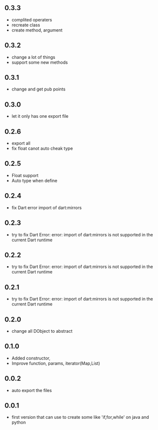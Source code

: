 ## 0.3.3

- complited operaters
- recreate class
- create method, argument

## 0.3.2

- change a lot of things
- support some new methods

## 0.3.1

- change and get pub points

## 0.3.0

- let it only has one export file


## 0.2.6

- export all
- fix float canot auto cheak type


## 0.2.5

- Float support
- Auto type when define


## 0.2.4

- fix Dart error import of dart:mirrors 


## 0.2.3

- try to fix Dart Error: error: import of dart:mirrors is not supported in the current Dart runtime


## 0.2.2

- try to fix Dart Error: error: import of dart:mirrors is not supported in the current Dart runtime


## 0.2.1

- try to fix Dart Error: error: import of dart:mirrors is not supported in the current Dart runtime


## 0.2.0

- change all DObject to abstract

## 0.1.0

- Added constructor, 
- Improve function, params, iterator(Map,List)

## 0.0.2

- auto export the files

## 0.0.1

- first version that can use to create some like 'if,for,while' on java and python
